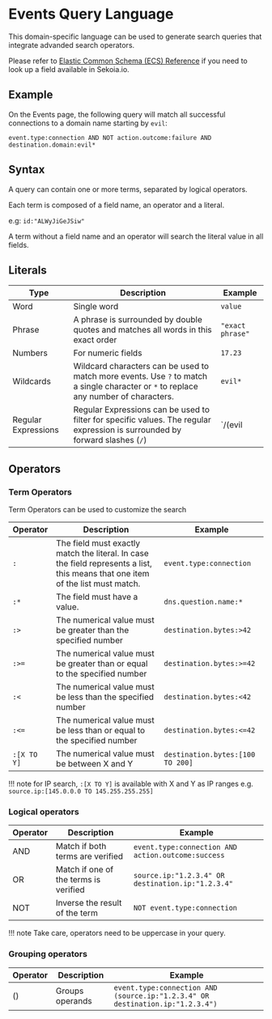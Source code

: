 # Events Query Language

This domain-specific language can be used to generate search queries that integrate advanded search operators.

Please refer to [Elastic Common Schema (ECS) Reference](https://www.elastic.co/guide/en/ecs/master/index.html) if you need to look up a field available in Sekoia.io. 

## Example

On the Events page, the following query will match all successful connections to a domain name starting by `evil`:

`event.type:connection AND NOT action.outcome:failure AND destination.domain:evil*`

## Syntax

A query can contain one or more terms, separated by logical operators.

Each term is composed of a field name, an operator and a literal.

e.g: `id:"ALWyJiGeJSiw"`

A term without a field name and an operator will search the literal value in all fields.

## Literals

| Type | Description | Example |
|------|-------------|---------|
| Word | Single word | `value` |
| Phrase | A phrase is surrounded by double quotes and matches all words in this exact order | `"exact phrase"` |
| Numbers | For numeric fields | `17.23` |
| Wildcards | Wildcard characters can be used to match more events. Use `?` to match a single character or `*` to replace any number of characters. | `evil*` |
| Regular Expressions | Regular Expressions can be used to filter for specific values. The regular expression is surrounded by forward slashes (`/`) | `/(evil|bad).*/`

## Operators

### Term Operators

Term Operators can be used to customize the search

| Operator | Description | Example |
|----------|-------------|---------|
| `:` | The field must exactly match the literal. In case the field represents a list, this means that one item of the list must match. | `event.type:connection` |
| `:*` | The field must have a value. | `dns.question.name:*` |
| `:>` | The numerical value must be greater than the specified number | `destination.bytes:>42` |
| `:>=` | The numerical value must be greater than or equal to the specified number | `destination.bytes:>=42` |
| `:<` | The numerical value must be less than the specified number | `destination.bytes:<42` |
| `:<=` | The numerical value must be less than or equal to the specified number | `destination.bytes:<=42` |
| `:[X TO Y]` | The numerical value must be between X and Y | `destination.bytes:[100 TO 200]` |

!!! note
    for IP search, `:[X TO Y]` is available with X and Y as IP ranges e.g. `source.ip:[145.0.0.0 TO 145.255.255.255]`

### Logical operators

| Operator | Description | Example |
|----------|-------------|---------|
| AND | Match if both terms are verified | `event.type:connection AND action.outcome:success` |
| OR | Match if one of the terms is verified | `source.ip:"1.2.3.4" OR destination.ip:"1.2.3.4"` |
| NOT | Inverse the result of the term | `NOT event.type:connection` |

!!! note
    Take care, operators need to be uppercase in your query.

### Grouping operators

| Operator | Description | Example |
|----------|-------------|---------|
| () | Groups operands | `event.type:connection AND (source.ip:"1.2.3.4" OR destination.ip:"1.2.3.4")` |
